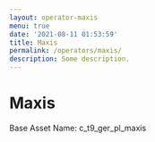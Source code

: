 ```yaml
---
layout: operator-maxis
menu: true
date: '2021-08-11 01:53:59'
title: Maxis
permalink: /operators/maxis/
description: Some description.
---
```


# Maxis

Base Asset Name: c_t9_ger_pl_maxis